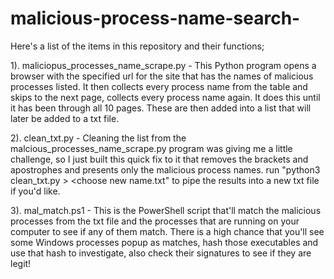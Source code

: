 # malicious-process-name-search-
Here's a list of the items in this repository and their functions;

1). maliciopus_processes_name_scrape.py - This Python program opens a browser with the specified url for the site that has the names of malicious processes listed. It then collects every process name from the table and skips to the next page, collects every process name again. It does this until it has been through all 10 pages. These are then added into a list that will later be added to a txt file. 

2). clean_txt.py - Cleaning the list from the malcious_processes_name_scrape.py program was giving me a little challenge, so I just built this quick fix to it that removes the brackets and apostrophes and presents only the malicious process names. run "python3 clean_txt.py > <choose new name.txt" to pipe the results into a new txt file if you'd like.

3). mal_match.ps1 -  This is the PowerShell script that'll match the malicious processes from the txt file and the processes that are running on your computer to see if any of them match. There is a high chance that you'll see some Windows processes popup as matches, hash those executables and use that hash to investigate, also check their signatures to see if they are legit! 
